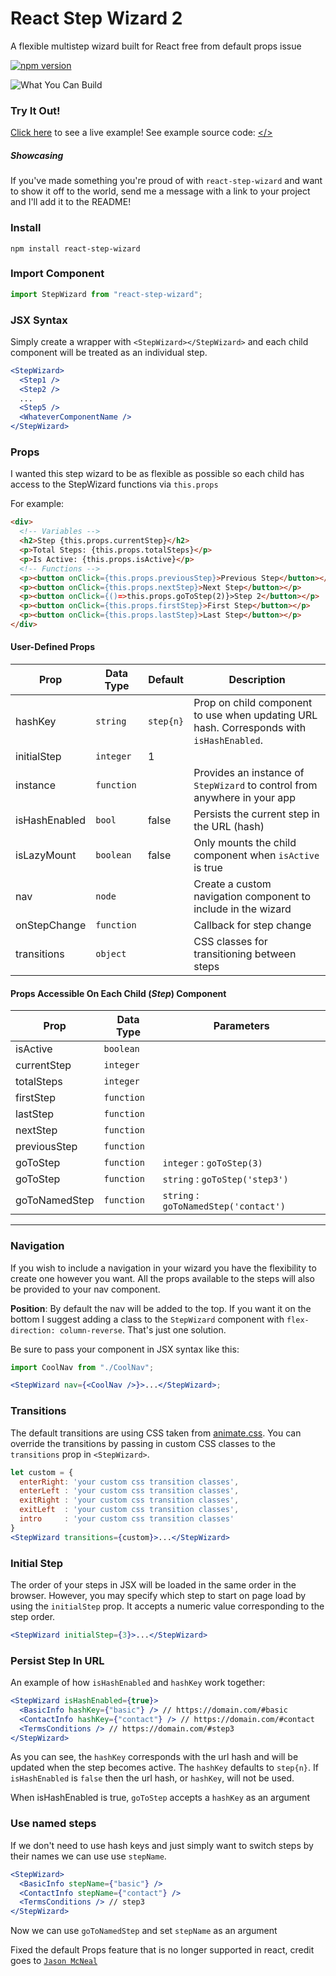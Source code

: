 # React Step Wizard 2

A flexible multistep wizard built for React free from default props issue

[![npm version](https://badge.fury.io/js/react-step-wizard.svg)](https://badge.fury.io/js/react-step-wizard)

![What You Can Build](https://raw.githubusercontent.com/jcmcneal/react-step-wizard/master/example.gif)

### Try It Out!

<a href='https://jcmcneal.github.io/react-step-wizard/app/'>Click here</a> to see a live example! See example source code: [</>](https://github.com/jcmcneal/react-step-wizard/tree/master/app)

##### Showcasing

If you've made something you're proud of with `react-step-wizard` and want to show it off to the world, send me a message with a link to your project and I'll add it to the README!

### Install

```
npm install react-step-wizard
```

### Import Component

```js
import StepWizard from "react-step-wizard";
```

### JSX Syntax

Simply create a wrapper with `<StepWizard></StepWizard>` and each child component will be treated as an individual step.

```jsx
<StepWizard>
  <Step1 />
  <Step2 />
  ...
  <Step5 />
  <WhateverComponentName />
</StepWizard>
```

### Props

I wanted this step wizard to be as flexible as possible so each child has access to the StepWizard functions via `this.props`

For example:

```html
<div>
  <!-- Variables -->
  <h2>Step {this.props.currentStep}</h2>
  <p>Total Steps: {this.props.totalSteps}</p>
  <p>Is Active: {this.props.isActive}</p>
  <!-- Functions -->
  <p><button onClick={this.props.previousStep}>Previous Step</button></p>
  <p><button onClick={this.props.nextStep}>Next Step</button></p>
  <p><button onClick={()=>this.props.goToStep(2)}>Step 2</button></p>
  <p><button onClick={this.props.firstStep}>First Step</button></p>
  <p><button onClick={this.props.lastStep}>Last Step</button></p>
</div>
```

#### User-Defined Props

| Prop          | Data Type  | Default   | Description                                                                              |
| ------------- | ---------- | --------- | ---------------------------------------------------------------------------------------- |
| hashKey       | `string`   | `step{n}` | Prop on child component to use when updating URL hash. Corresponds with `isHashEnabled`. |
| initialStep   | `integer`  | 1         |
| instance      | `function` |           | Provides an instance of `StepWizard` to control from anywhere in your app                |
| isHashEnabled | `bool`     | false     | Persists the current step in the URL (hash)                                              |
| isLazyMount   | `boolean`  | false     | Only mounts the child component when `isActive` is true                                  |
| nav           | `node`     |           | Create a custom navigation component to include in the wizard                            |
| onStepChange  | `function` |           | Callback for step change                                                                 |
| transitions   | `object`   |           | CSS classes for transitioning between steps                                              |

#### Props Accessible On Each Child (_Step_) Component

| Prop          | Data Type  | Parameters                            |
| ------------- | ---------- | ------------------------------------- |
| isActive      | `boolean`  |
| currentStep   | `integer`  |
| totalSteps    | `integer`  |
| firstStep     | `function` |
| lastStep      | `function` |
| nextStep      | `function` |
| previousStep  | `function` |
| goToStep      | `function` | `integer` : `goToStep(3)`             |
| goToStep      | `function` | `string` : `goToStep('step3')`        |
| goToNamedStep | `function` | `string` : `goToNamedStep('contact')` |

---

### Navigation

If you wish to include a navigation in your wizard you have the flexibility to create one however you want. All the props available to the steps will also be provided to your nav component.

**Position**: By default the nav will be added to the top. If you want it on the bottom I suggest adding a class to the `StepWizard` component with `flex-direction: column-reverse`. That's just one solution.

Be sure to pass your component in JSX syntax like this:

```jsx
import CoolNav from "./CoolNav";

<StepWizard nav={<CoolNav />}>...</StepWizard>;
```

### Transitions

The default transitions are using CSS taken from [animate.css](https://daneden.github.io/animate.css/). You can override the transitions by passing in custom CSS classes to the `transitions` prop in `<StepWizard>`.

```jsx
let custom = {
  enterRight: 'your custom css transition classes',
  enterLeft : 'your custom css transition classes',
  exitRight : 'your custom css transition classes',
  exitLeft  : 'your custom css transition classes',
  intro     : 'your custom css transition classes'
}
<StepWizard transitions={custom}>...</StepWizard>
```

### Initial Step

The order of your steps in JSX will be loaded in the same order in the browser. However, you may specify which step to start on page load by using the `initialStep` prop. It accepts a numeric value corresponding to the step order.

```jsx
<StepWizard initialStep={3}>...</StepWizard>
```

### Persist Step In URL

An example of how `isHashEnabled` and `hashKey` work together:

```jsx
<StepWizard isHashEnabled={true}>
  <BasicInfo hashKey={"basic"} /> // https://domain.com/#basic
  <ContactInfo hashKey={"contact"} /> // https://domain.com/#contact
  <TermsConditions /> // https://domain.com/#step3
</StepWizard>
```

As you can see, the `hashKey` corresponds with the url hash and will be updated when the step becomes active. The `hashKey` defaults to `step{n}`. If `isHashEnabled` is `false` then the url hash, or `hashKey`, will not be used.

When isHashEnabled is true, `goToStep` accepts a `hashKey` as an argument

### Use named steps

If we don't need to use hash keys and just simply want to switch steps by their names we can use use `stepName`.  

```jsx
<StepWizard>
  <BasicInfo stepName={"basic"} />
  <ContactInfo stepName={"contact"} />
  <TermsConditions /> // step3
</StepWizard>
```

Now we can use `goToNamedStep` and set `stepName` as an argument

Fixed the default Props feature that is no longer supported in react, credit goes to <a href='https://github.com/jcmcneal/react-step-wizard'>`Jason McNeal`</a> 
